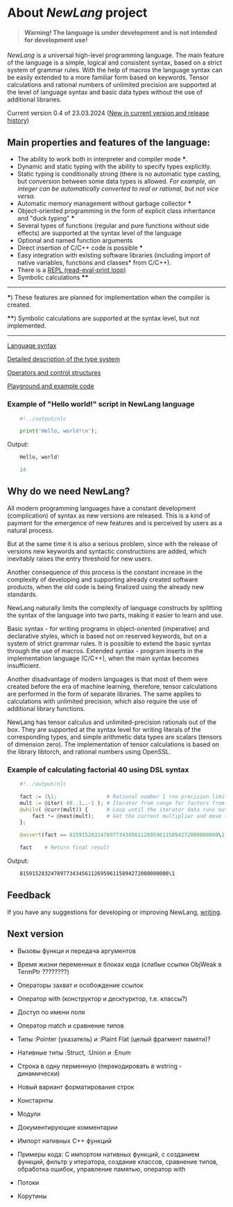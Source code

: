 # About *NewLang* project

>    
>    
> #### Warning! The language is under development and is not intended for development use!
>    
>    

*NewLang* is a universal high-level programming language. The main feature of the language is a simple, logical and consistent syntax, based on a strict system of grammar rules. With the help of macros the language syntax can be easily extended to a more familiar form based on keywords. Tensor calculations and rational numbers of unlimited precision are supported at the level of language syntax and basic data types without the use of additional libraries.

Current version 0.4 of 23.03.2024 ([New in current version and release history](https://github.com/rsashka/newlang/releases/tag/v0.4.0))

## Main properties and features of the language:

- The ability to work both in interpreter and compiler mode **\***.
- Dynamic and static typing with the ability to specify types explicitly.
- Static typing is conditionally strong (there is no automatic type casting, but conversion between some data types is allowed. *For example, an integer can be automatically converted to real or rational, but not vice versa.*
- Automatic memory management without garbage collector **\***
- Object-oriented programming in the form of explicit class inheritance and "duck typing" **\***
- Several types of functions (regular and pure functions without side effects) are supported at the syntax level of the language
- Optional and named function arguments
- Direct insertion of C/C++ code is possible **\***
- Easy integration with existing software libraries (including import of native variables, functions and classes* from C/C++).
- There is a <a href="https://en.wikipedia.org/wiki/REPL">REPL (read-eval-print loop)</a>
- Symbolic calculations **\*\***

---
**\***) These features are planned for implementation when the compiler is created.

**\*\***) Symbolic calculations are supported at the syntax level, but not implemented.

---

[Language syntax](http://newlang.net/docs/syntax/)

[Detailed description of the type system](http://newlang.net/docs/types/)

[Operators and control structures](http://newlang.net/docs/ops/)

[Playground and example code](http://newlang.net/playground/?id=1)

### Example of "Hello world!" script in NewLang language

```python
    #!../output/nlc 

    print('Hello, world!\n');
```

Output:

```python
    Hello, world!

    14
```


## Why do we need NewLang?

All modern programming languages have a constant development (complication) of syntax as new versions are released.
This is a kind of payment for the emergence of new features and is perceived by users as a natural process.

But at the same time it is also a serious problem, since with the release of versions new keywords and syntactic constructions are added, which inevitably raises the entry threshold for new users.

Another consequence of this process is the constant increase in the complexity of developing and supporting already created software products, when the old code is being finalized using the already new standards.

NewLang naturally limits the complexity of language constructs by splitting the syntax of the language into two parts, making it easier to learn and use.

Basic syntax - for writing programs in object-oriented (imperative) and declarative styles, which is based not on reserved keywords, but on a system of strict grammar rules. It is possible to extend the basic syntax through the use of macros.
Extended syntax - program inserts in the implementation language (C/C++), when the main syntax becomes insufficient.

Another disadvantage of modern languages is that most of them were created before the era of machine learning, therefore, tensor calculations are performed in the form of separate libraries.
The same applies to calculations with unlimited precision, which also require the use of additional library functions.

NewLang has tensor calculus and unlimited-precision rationals out of the box.
They are supported at the syntax level for writing literals of the corresponding types, and simple arithmetic data types are scalars (tensors of dimension zero).
The implementation of tensor calculations is based on the library libtorch, and rational numbers using OpenSSL.


### Example of calculating factorial 40 using DSL syntax

```python
    #!../output/nlc 

    fact := 1\1;                # Rational number 1 (no precision limit)
    mult := @iter( 40..1..-1 ); # Iterator from range for factors from 40 to 2
    @while( @curr(mult)) {      # Loop until the iterator data runs out
        fact *= @next(mult);    # Get the current multiplier and move to the next iterator element
    };

    @assert(fact == 815915283247897734345611269596115894272000000000\1);

    fact    # Return final result    
```

Output:

```bash
    815915283247897734345611269596115894272000000000\1
```

## Feedback

If you have any suggestions for developing or improving NewLang, [writing](https://github.com/rsashka/newlang/discussions).


## Next version

- Вызовы функци и передача аргументов
- Время жизни переменных в блоках кода (слабые ссылки ObjWeak в TermPtr ????????)
- Операторы захват и особождение ссылок
- Оператор with (конструктор и десктурктор, т.е. классы?)
- Доступ по имени поля
- Оператор matсh и сравнение типов
- Типы :Pointer (указатель)  и :Plaint  Flat  (целый фрагмент памяти)?
- Нативные типы :Struct, :Union и :Enum
- Строка в одну перменную (перекодировать в wstring - динамически)
- Новый вариант форматирования строк
- Констарнты
- Модули
- Документирующие комментарии
- Импорт нативных С++ функций

- Примеры кода: С импортом нативных функций, с созданием функций, 
фильтр у итератора, создание классов, сравнение типов, обработка ошибок,
управление памятью, оператор with

- Потоки

- Корутины



